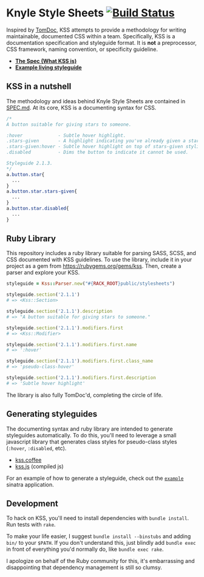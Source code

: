 # Knyle Style Sheets [![Build Status](https://travis-ci.org/kneath/kss.png)](https://travis-ci.org/kneath/kss)

Inspired by [TomDoc](http://tomdoc.org), KSS attempts to provide a methodology for writing maintainable, documented CSS within a team. Specifically, KSS is a documentation specification and styleguide format. It is **not** a preprocessor, CSS framework, naming convention, or specificity guideline.

* **[The Spec (What KSS is)](https://github.com/kneath/kss/blob/master/SPEC.md)**
* **[Example living styleguide](https://github.com/kneath/kss/tree/master/example)**

## KSS in a nutshell

The methodology and ideas behind Knyle Style Sheets are contained in [SPEC.md](https://github.com/kneath/kss/blob/master/SPEC.md). At its core, KSS is a documenting syntax for CSS.

```css
/*
A button suitable for giving stars to someone.

:hover             - Subtle hover highlight.
.stars-given       - A highlight indicating you've already given a star.
.stars-given:hover - Subtle hover highlight on top of stars-given styling.
.disabled          - Dims the button to indicate it cannot be used.

Styleguide 2.1.3.
*/
a.button.star{
  ...
}
a.button.star.stars-given{
  ...
}
a.button.star.disabled{
  ...
}
```

## Ruby Library

This repository includes a ruby library suitable for parsing SASS, SCSS, and CSS documented with KSS guidelines. To use the library, include it in your project as a gem from <https://rubygems.org/gems/kss>. Then, create a parser and explore your KSS.

```ruby
styleguide = Kss::Parser.new("#{RACK_ROOT}public/stylesheets")

styleguide.section('2.1.1')
# => <Kss::Section>

styleguide.section('2.1.1').description
# => "A button suitable for giving stars to someone."

styleguide.section('2.1.1').modifiers.first
# => <Kss::Modifier>

styleguide.section('2.1.1').modifiers.first.name
# => ':hover'

styleguide.section('2.1.1').modifiers.first.class_name
# => 'pseudo-class-hover'

styleguide.section('2.1.1').modifiers.first.description
# => 'Subtle hover highlight'

```

The library is also fully TomDoc'd, completing the circle of life.

## Generating styleguides

The documenting syntax and ruby library are intended to generate styleguides automatically. To do this, you'll need to leverage a small javascript library that generates class styles for pseudo-class styles (`:hover`, `:disabled`, etc).

* [kss.coffee](https://github.com/kneath/kss/blob/master/lib/kss.coffee)
* [kss.js](https://github.com/kneath/kss/blob/master/example/public/javascripts/kss.js) (compiled js)

For an example of how to generate a styleguide, check out the [`example`](https://github.com/kneath/kss/tree/master/example) sinatra application.

## Development

To hack on KSS, you'll need to install dependencies with `bundle install`. Run tests with `rake`.

To make your life easier, I suggest `bundle install --binstubs` and adding `bin/` to your `$PATH`. If you don't understand this, just blindly add `bundle exec` in front of everything you'd normally do, like `bundle exec rake`.

I apologize on behalf of the Ruby community for this, it's embarrassing and disappointing that dependency management is still so clumsy.
